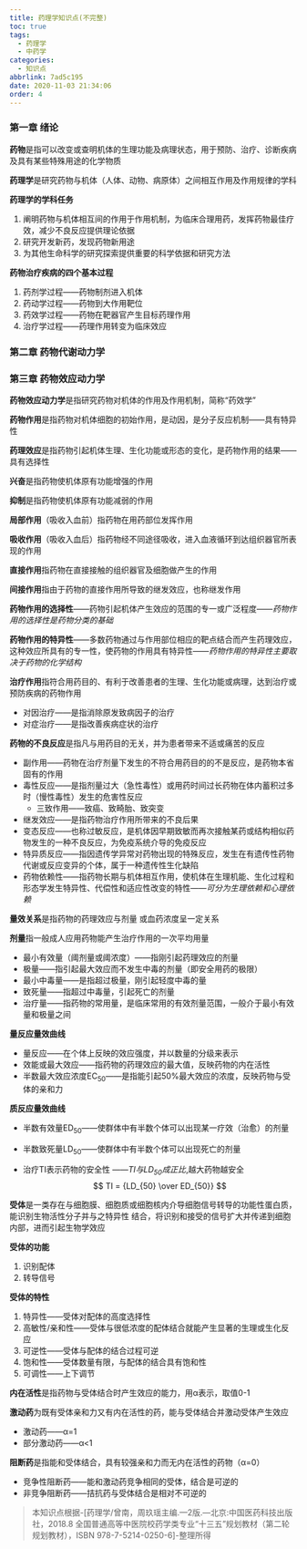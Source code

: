 ```yaml
---
title: 药理学知识点(不完整)
toc: true
tags:
  - 药理学
  - 中药学
categories:
  - 知识点
abbrlink: 7ad5c195
date: 2020-11-03 21:34:06
order: 4
---
```


### 第一章 绪论

**药物**是指可以改变或查明机体的生理功能及病理状态，用于预防、治疗、诊断疾病及具有某些特殊用途的化学物质

**药理学**是研究药物与机体（人体、动物、病原体）之间相互作用及作用规律的学科

**药理学的学科任务**
<!--more-->
1. 阐明药物与机体相互间的作用于作用机制，为临床合理用药，发挥药物最佳疗效，减少不良反应提供理论依据
2. 研究开发新药，发现药物新用途
3. 为其他生命科学的研究探索提供重要的科学依据和研究方法

**药物治疗疾病的四个基本过程**

1. 药剂学过程——药物制剂进入机体
2. 药动学过程——药物到大作用靶位
3. 药效学过程——药物在靶器官产生目标药理作用
4. 治疗学过程——药理作用转变为临床效应

### 第二章 药物代谢动力学

### 第三章 药物效应动力学

**药物效应动力学**是指研究药物对机体的作用及作用机制，简称“药效学”

**药物作用**是指药物对机体细胞的初始作用，是动因，是分子反应机制——具有特异性

**药理效应**是指药物引起机体生理、生化功能或形态的变化，是药物作用的结果——具有选择性

**兴奋**是指药物使机体原有功能增强的作用

**抑制**是指药物使机体原有功能减弱的作用

**局部作用**（吸收入血前）指药物在用药部位发挥作用

**吸收作用**（吸收入血后）指药物经不同途径吸收，进入血液循环到达组织器官所表现的作用

**直接作用**指药物在直接接触的组织器官及细胞做产生的作用

**间接作用**指由于药物的直接作用所导致的继发效应，也称继发作用

**药物作用的选择性**——药物引起机体产生效应的范围的专一或广泛程度——*药物作用的选择性是药物分类的基础*

**药物作用的特异性**——多数药物通过与作用部位相应的靶点结合而产生药理效应，这种效应所具有的专一性，使药物的作用具有特异性——*药物作用的特异性主要取决于药物的化学结构*

**治疗作用**指符合用药目的、有利于改善患者的生理、生化功能或病理，达到治疗或预防疾病的药物作用

+ 对因治疗——是指消除原发致病因子的治疗
+ 对症治疗——是指改善疾病症状的治疗

**药物的不良反应**是指凡与用药目的无关，并为患者带来不适或痛苦的反应

+ 副作用——药物在治疗剂量下发生的不符合用药目的的不是反应，是药物本省固有的作用
+ 毒性反应——是指剂量过大（急性毒性）或用药时间过长药物在体内蓄积过多时（慢性毒性）发生的危害性反应
  + 三致作用——致癌、致畸胎、致突变
+ 继发效应——是指药物治疗作用所带来的不良后果
+ 变态反应——也称过敏反应，是机体因早期致敏而再次接触某药或结构相似药物发生的一种不良反应，为免疫系统介导的免疫反应
+ 特异质反应——指因遗传学异常对药物出现的特殊反应，发生在有遗传性药物代谢或反应变异的个体，属于一种遗传性生化缺陷
+ 药物依赖性——指药物长期与机体相互作用，使机体在生理机能、生化过程和形态学发生特异性、代偿性和适应性改变的特性——*可分为生理依赖和心理依赖*

**量效关系**是指药物的药理效应与剂量 或血药浓度呈一定关系

**剂量**指一般成人应用药物能产生治疗作用的一次平均用量

+ 最小有效量（阈剂量或阈浓度）——指刚引起药理效应的剂量
+ 极量——指引起最大效应而不发生中毒的剂量（即安全用药的极限）
+ 最小中毒量——是指超过极量，刚引起轻度中毒的量
+ 致死量——指超过中毒量，引起死亡的剂量
+ 治疗量——指药物的常用量，是临床常用的有效剂量范围，一般介于最小有效量和极量之间

**量反应量效曲线**

+ 量反应——在个体上反映的效应强度，并以数量的分级来表示
+ 效能或最大效应——指药物的药理效应的最大值，反映药物的内在活性
+ 半数最大效应浓度EC<sub>50</sub>——是指能引起50%最大效应的浓度，反映药物与受体的亲和力

**质反应量效曲线**

+ 半数有效量ED<sub>50</sub>——使群体中有半数个体可以出现某一疗效（治愈）的剂量

+ 半数致死量LD<sub>50</sub>——使群体中有半数个体可以出现死亡的剂量

+ 治疗TI表示药物的安全性 ——*TI与LD<sub>50</sub>成正比*,越大药物越安全
  $$
  TI = {LD_{50} \over ED_{50}}
  $$

**受体**是一类存在与细胞膜、细胞质或细胞核内介导细胞信号转导的功能性蛋白质，能识别生物活性分子并与之特异性 结合，将识别和接受的信号扩大并传递到细胞内部，进而引起生物学效应

**受体的功能**

1. 识别配体
2. 转导信号

**受体的特性**

1. 特异性——受体对配体的高度选择性
2. 高敏性/亲和性——受体与很低浓度的配体结合就能产生显著的生理或生化反应
3. 可逆性——受体与配体的结合过程可逆
4. 饱和性——受体数量有限，与配体的结合具有饱和性
5. 可调性——上下调节

**内在活性**是指药物与受体结合时产生效应的能力，用α表示，取值0-1

**激动药**为既有受体亲和力又有内在活性的药，能与受体结合并激动受体产生效应

+ 激动药——α=1
+ 部分激动药——α<1

**阻断药**是指能和受体结合，具有较强亲和力而无内在活性的药物（α=0）

+ 竞争性阻断药——能和激动药竞争相同的受体，结合是可逆的
+ 非竞争阻断药——拮抗药与受体结合是相对不可逆的


> 本知识点根据-[药理学/曾南，周玖瑶主编.—2版.—北京:中国医药科技出版社，2018.8 全国普通高等中医院校药学类专业“十三五”规划教材（第二轮规划教材），ISBN 978-7-5214-0250-6]-整理所得